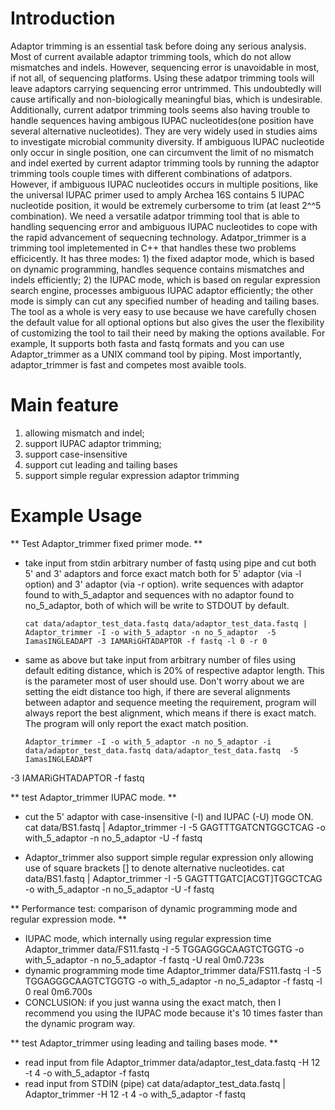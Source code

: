 Introduction
============

Adaptor trimming is an essential task before doing any serious analysis. 
Most of current available adaptor trimming tools, which do not allow mismatches and indels. 
However, sequencing error is unavoidable in most, if not all, of sequencing platforms. 
Using these adatpor trimming tools will leave adaptors carrying sequencing 
error untrimmed. This undoubtedly will cause artifically and non-biologically meaningful bias, 
which is undesirable. Additionally, current adatpor trimming  tools seems also having trouble to
handle sequences having ambigous IUPAC nucleotides(one position have several alternative 
nucleotides). They are very widely used in studies aims to investigate microbial 
community diversity. If ambiguous IUPAC nucleotide only occur in single position, one can 
circumvent the limit of no mismatch and indel exerted by current adaptor trimming tools by 
running the adaptor trimming tools couple times with different combinations of adatpors. 
However, if ambiguous IUPAC nucleotides occurs in multiple positions, like the universal IUPAC
primer used to amply Archea 16S contains 5 IUPAC nucleotide position, it would be extremely 
curbersome to trim (at least 2^^5 combination). We need a versatile adatpor trimming tool that 
is able to handling sequencing error and ambiguous IUPAC nucleotides to cope with the rapid 
advancement of sequecning technology. Adatpor_trimmer is a trimming tool impletemented in C++ 
that handles these two problems efficicently. It has three modes: 1) the fixed adaptor mode, 
which is based on dynamic programming, handles sequence contains mismatches and indels 
efficiently; 2) the IUPAC mode, which is based on regular expression search engine, processes 
ambiguous IUPAC adaptor efficiently; the other mode is simply can cut any specified number of 
heading and tailing bases. The tool as a whole is very easy to use because we have carefully 
chosen the default value for all optional options but also gives the user the flexibility of 
customizing the tool to tail their need by making the options available. For example, 
It supports both fasta and fastq formats and you can use Adaptor_trimmer as a UNIX command 
tool by piping. Most importantly, adaptor_trimmer is fast and competes most avaible tools.

Main feature
============

  1. allowing mismatch and indel;
  2. support IUPAC adaptor trimming;
  3. support case-insensitive
  4. support cut leading and tailing bases
  5. support simple regular expression adaptor trimming

Example Usage
=============

** Test Adaptor_trimmer fixed primer mode. **

  * take input from stdin arbitrary number of fastq using pipe and cut both 5' and 3' adaptors 
    and force exact match both for 5' adaptor (via -l option) and 3' adaptor (via -r option).
    write sequences with adaptor found to with_5_adaptor and sequences with no adaptor found 
    to no_5_adaptor, both of which will be write to STDOUT by default.

        cat data/adaptor_test_data.fastq data/adaptor_test_data.fastq | Adaptor_trimmer -I -o with_5_adaptor -n no_5_adaptor  -5 IamasINGLEADAPT -3 IAMARiGHTADAPTOR -f fastq -l 0 -r 0

  * same as above but take input from arbitrary number of files using default editing distance, 
    which is 20% of respective adaptor length. This is the parameter most of user should use. 
    Don't worry about we are setting the eidt distance too high, if there are several alignments 
    between adaptor and sequence meeting the requirement, program will always report the best 
    alignment, which means if there is exact match. The program will only report the exact 
    match position.

        Adaptor_trimmer -I -o with_5_adaptor -n no_5_adaptor -i data/adaptor_test_data.fastq data/adaptor_test_data.fastq  -5 IamasINGLEADAPT 
-3 IAMARiGHTADAPTOR -f fastq

** test Adaptor_trimmer IUPAC mode. **

  * cut the 5' adaptor with case-insensitive (-I) and IUPAC (-U) mode ON.
        cat data/BS1.fastq | Adaptor_trimmer  -I -5 GAGTTTGATCNTGGCTCAG  -o with_5_adaptor -n no_5_adaptor -U -f fastq
 
  * Adaptor_trimmer also support simple regular expression only allowing use of square brackets 
    [] to denote alternative nucleotides. 
        cat data/BS1.fastq | Adaptor_trimmer  -I -5 GAGTTTGATC[ACGT]TGGCTCAG  -o with_5_adaptor -n no_5_adaptor -U -f fastq
 
** Performance test: comparison of dynamic programming mode and regular expression mode. **
  * IUPAC mode, which internally using regular expression 
        time Adaptor_trimmer data/FS11.fastq -I -5 TGGAGGGCAAGTCTGGTG  -o with_5_adaptor -n no_5_adaptor  -f fastq -U
        real 0m0.723s
  * dynamic programming mode 
        time Adaptor_trimmer data/FS11.fastq -I -5 TGGAGGGCAAGTCTGGTG  -o with_5_adaptor -n no_5_adaptor  -f fastq -l 0
        real 0m6.700s
  * CONCLUSION: if you just wanna using the exact match, then I recommend you using the IUPAC mode because it's 10 times 
    faster than the dynamic program way.

** test Adaptor_trimmer using leading and tailing bases mode. **

  * read input from file 
        Adaptor_trimmer  data/adaptor_test_data.fastq -H 12 -t 4 -o with_5_adaptor -f fastq
  * read input from STDIN (pipe) 
        cat data/adaptor_test_data.fastq | Adaptor_trimmer -H 12 -t 4 -o with_5_adaptor -f fastq


